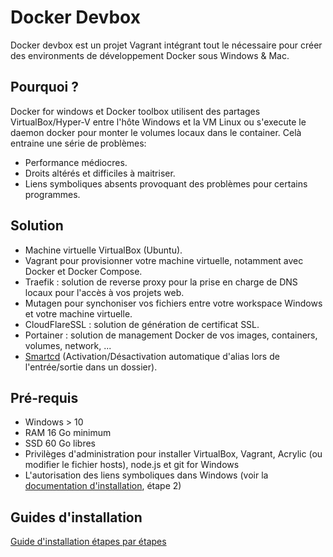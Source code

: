﻿# Docker Devbox

Docker devbox est un projet Vagrant intégrant tout le nécessaire pour créer des environments de développement Docker
sous Windows & Mac.

## Pourquoi ?

Docker for windows et Docker toolbox utilisent des partages VirtualBox/Hyper-V entre l'hôte Windows et la VM Linux ou
s'execute le daemon docker pour monter le volumes locaux dans le container. Celà entraine une série de problèmes:

- Performance médiocres.
- Droits altérés et difficiles à maitriser.
- Liens symboliques absents provoquant des problèmes pour certains programmes.

## Solution

- Machine virtuelle VirtualBox (Ubuntu).
- Vagrant pour provisionner votre machine virtuelle, notamment avec Docker et Docker Compose.
- Traefik : solution de reverse proxy pour la prise en charge de DNS locaux pour l'accès à vos projets web.
- Mutagen pour synchoniser vos fichiers entre votre workspace Windows et votre machine virtuelle.
- CloudFlareSSL : solution de génération de certificat SSL.
- Portainer : solution de management Docker de vos images, containers, volumes, network, ...
- [Smartcd](https://github.com/cxreg/smartcd) (Activation/Désactivation automatique d'alias lors de l'entrée/sortie dans un dossier).

## Pré-requis
- Windows > 10
- RAM 16 Go minimum
- SSD 60 Go libres
- Privilèges d'administration pour installer VirtualBox, Vagrant, Acrylic (ou modifier le fichier hosts), node.js et git for Windows
- L'autorisation des liens symboliques dans Windows (voir la [documentation d'installation](docs/installation_guides/Install.fr.md), étape 2)

## Guides d'installation

[Guide d'installation étapes par étapes](docs/installation_guides/Install.fr.md)
